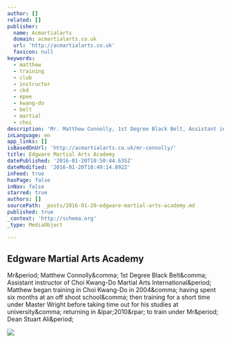 ```yaml
---
author: []
related: []
publisher:
  name: Acmartialarts
  domain: acmartialarts.co.uk
  url: 'http://acmartialarts.co.uk'
  favicon: null
keywords:
  - matthew
  - training
  - club
  - instructor
  - ckd
  - epee
  - kwang-do
  - belt
  - martial
  - choi
description: 'Mr. Matthew Connolly, 1st Degree Black Belt, Assistant instructor of Choi Kwang-Do Martial Arts International. Matthew began training in Choi Kwang-Do in 2004, having spent six months at an off shoot school, then training for a short time under Master Wright before taking time out for his studies at university, returning in (2010) to train under Mr. Dean Stuart Ali.'
inLanguage: en
app_links: []
isBasedOnUrl: 'http://acmartialarts.co.uk/mr-connolly/'
title: Edgware Martial Arts Academy
datePublished: '2016-01-20T10:50:44.635Z'
dateModified: '2016-01-20T10:49:14.892Z'
inFeed: true
hasPage: false
inNav: false
starred: true
authors: []
sourcePath: _posts/2016-01-20-edgware-martial-arts-academy.md
published: true
_context: 'http://schema.org'
_type: MediaObject

---
```

<article style=""><h1>Edgware Martial Arts Academy</h1><p>Mr&amp;period; Matthew Connolly&amp;comma; 1st Degree Black Belt&amp;comma; Assistant instructor of Choi Kwang-Do Martial Arts International&amp;period; Matthew began training in Choi Kwang-Do in 2004&amp;comma; having spent six months at an off shoot school&amp;comma; then training for a short time under Master Wright before taking time out for his studies at university&amp;comma; returning in &amp;lpar;2010&amp;rpar; to train under Mr&amp;period; Dean Stuart Ali&amp;period;</p><img src="http://acmartialarts.co.uk/wp-content/uploads/2012/10/cropped-CKD-Official-Logo.jpg" /></article>